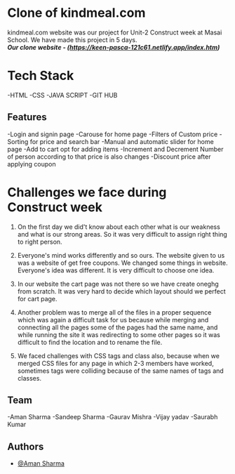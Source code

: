 # Clone of kindmeal.com
kindmeal.com website was our project for Unit-2 Construct week at Masai School.
We have made this project in 5 days.<br />
***Our clone website - (https://keen-pasca-121c61.netlify.app/index.htm)***


# Tech Stack
-HTML
-CSS
-JAVA SCRIPT
-GIT HUB

## Features

-Login and signin page
-Carouse for home page
-Filters of Custom price
-Sorting for price and search bar
-Manual and automatic slider for home page
-Add to cart opt for adding items
-Increment and Decrement Number of person according to that price is also changes
-Discount price after applying coupon

# Challenges we face during Construct week

1. On the first day we did't know about each other what is our weakness and what is our strong areas. So it was very difficult to assign right thing to right person.

2. Everyone's mind works differently and so ours. The website given to us was a website of get free coupons. We changed some things in website. Everyone's idea was different. It is very difficult to choose one idea.

3. In our website the cart page was not there so we have create oneghg from scratch. It was very hard to decide which layout should we perfect for cart page.

4. Another problem was to merge all of the files in a proper sequence which was again a difficult task for us because while merging and connecting all the pages some of the pages had the same name, and while running the site it was redirecting to some other pages so it was difficult to find the location and to rename the file.

5. We faced challenges with CSS tags and class also, because when we merged CSS files for any page in which 2-3 members have worked, sometimes tags were colliding because of the same names of tags and classes.


## Team

-Aman Sharma
-Sandeep Sharma
-Gaurav Mishra
-Vijay yadav
-Saurabh Kumar


## Authors

- [@Aman Sharma](https://github.com/Aman103767)
